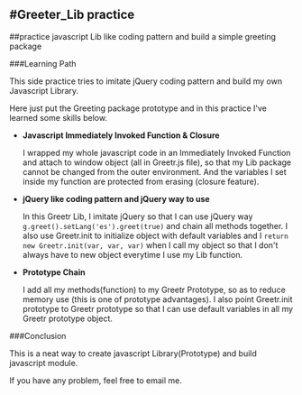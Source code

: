 #Greeter_Lib practice
------
##practice javascript Lib like coding pattern and build a simple greeting package

###Learning Path

This side practice tries to imitate jQuery coding pattern and build my own Javascript Library.

Here just put the Greeting package prototype and in this practice I've learned some skills below.

* **Javascript Immediately Invoked Function & Closure**

   I wrapped my whole javascript code in an Immediately Invoked Function and attach to window object (all in Greetr.js file), so that my Lib package cannot be changed from the outer environment. And the variables I set inside my function are protected from erasing (closure feature).

* **jQuery like coding pattern and jQuery way to use**

   In this Greetr Lib, I imitate jQuery so that I can use jQuery way ``g.greet().setLang('es').greet(true)`` and chain all methods together. I also use Greetr.init to initialize object with default variables and I ``return new Greetr.init(var, var, var)`` when I call my object so that I don't always have to new object everytime I use my Lib function.

* **Prototype Chain**

   I add all my methods(function) to my Greetr Prototype, so as to reduce memory use (this is one of prototype advantages). I also point Greetr.init prototype to Greetr prototype so that I can use default variables in all my Greetr prototype object.

###Conclusion

This is a neat way to create javascript Library(Prototype) and build javascript module.

If you have any problem, feel free to email me.
